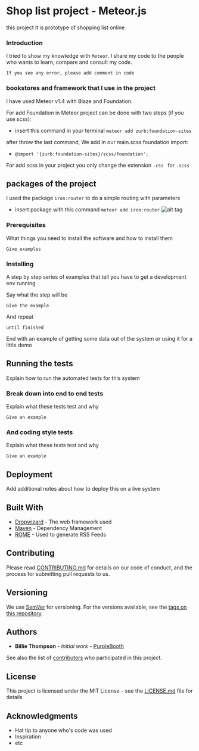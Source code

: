 # Shop list project - Meteor.js

this project it is prototype of shopping list online

### Introduction

I tried to show my knowledge with `Meteor`. I share my code to the people who wants to learn, compare and consult my code.

```
If you see any error, please add comment in code
```
### bookstores and framework that I use in the project

I have used Meteor v1.4 with Blaze and Foundation.

For add Foundation in Meteor project can be done with two steps (if you use scss):

* insert this command in your terminal  `meteor add zurb:foundation-sites`

after throw the last command, We add in our main.scss foundation import:

* `@import '{zurb:foundation-sites}/scss/foundation';`

For add scss in your project you only change the extension `.css ` for `.scss`

## packages of the project

I used the package `iron:router` to do a simple routing with parameters
* insert package with this command `meteor add iron:router`
![alt tag](https://github.com/VGamezz19/shop-list/blob/style/img/Captura%20de%20pantalla%202017-03-08%20a%20las%2018.34.18.png)

### Prerequisites

What things you need to install the software and how to install them

```
Give examples
```

### Installing

A step by step series of examples that tell you have to get a development env running

Say what the step will be

```
Give the example
```

And repeat

```
until finished
```

End with an example of getting some data out of the system or using it for a little demo

## Running the tests

Explain how to run the automated tests for this system

### Break down into end to end tests

Explain what these tests test and why

```
Give an example
```

### And coding style tests

Explain what these tests test and why

```
Give an example
```

## Deployment

Add additional notes about how to deploy this on a live system

## Built With

* [Dropwizard](http://www.dropwizard.io/1.0.2/docs/) - The web framework used
* [Maven](https://maven.apache.org/) - Dependency Management
* [ROME](https://rometools.github.io/rome/) - Used to generate RSS Feeds

## Contributing

Please read [CONTRIBUTING.md](https://gist.github.com/PurpleBooth/b24679402957c63ec426) for details on our code of conduct, and the process for submitting pull requests to us.

## Versioning

We use [SemVer](http://semver.org/) for versioning. For the versions available, see the [tags on this repository](https://github.com/your/project/tags).

## Authors

* **Billie Thompson** - *Initial work* - [PurpleBooth](https://github.com/PurpleBooth)

See also the list of [contributors](https://github.com/your/project/contributors) who participated in this project.

## License

This project is licensed under the MIT License - see the [LICENSE.md](LICENSE.md) file for details

## Acknowledgments

* Hat tip to anyone who's code was used
* Inspiration
* etc
